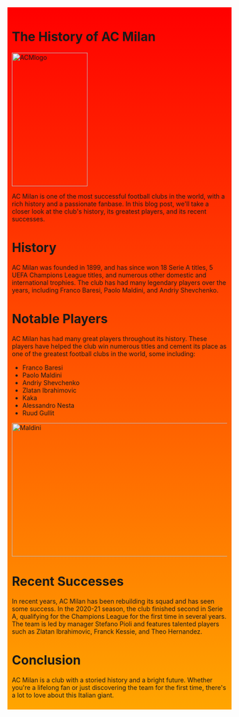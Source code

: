 <div style="background: linear-gradient(to bottom, red, orange); padding: 10px;">

# The History of AC Milan

<img src="https://upload.wikimedia.org/wikipedia/commons/thumb/d/d0/Logo_of_AC_Milan.svg/653px-Logo_of_AC_Milan.svg.png" alt="ACMlogo" width="170" height="300"/>

AC Milan is one of the most successful football clubs in the world, with a rich history and a passionate fanbase. In this blog post, we'll take a closer look at the club's history, its greatest players, and its recent successes.

# History

AC Milan was founded in 1899, and has since won 18 Serie A titles, 5 UEFA Champions League titles, and numerous other domestic and international trophies. The club has had many legendary players over the years, including Franco Baresi, Paolo Maldini, and Andriy Shevchenko.

# Notable Players

AC Milan has had many great players throughout its history. These players have helped the club win numerous titles and cement its place as one of the greatest football clubs in the world, some including:
* Franco Baresi
* Paolo Maldini
* Andriy Shevchenko
* Zlatan Ibrahimovic
* Kaka
* Alessandro Nesta
* Ruud Gullit

<img src="https://tmssl.akamaized.net/images/foto/galerie/paolo-maldini-1478613561-6474.jpg?lm=1483606201" alt="Maldini" width="500" height="300"/>

# Recent Successes

In recent years, AC Milan has been rebuilding its squad and has seen some success. In the 2020-21 season, the club finished second in Serie A, qualifying for the Champions League for the first time in several years. The team is led by manager Stefano Pioli and features talented players such as Zlatan Ibrahimovic, Franck Kessie, and Theo Hernandez.

# Conclusion

AC Milan is a club with a storied history and a bright future. Whether you're a lifelong fan or just discovering the team for the first time, there's a lot to love about this Italian giant.
